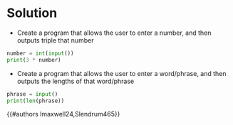 # Solution

- Create a program that allows the user to enter a number, and then outputs triple that number
     
```py
number = int(input())
print(3 * number)
```

- Create a program that allows the user to enter a word/phrase, and then outputs the lengths of that word/phrase

```py
phrase = input()
print(len(phrase))
```


{{#authors lmaxwell24,Slendrum465}}